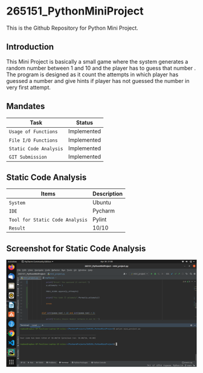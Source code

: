 # 265151_PythonMiniProject
This is the Github Repository for Python Mini Project.

## Introduction
This Mini Project is basically a small game where the system generates a random number between 1 and 10 and the player has to guess that number . The program is designed as it count the attempts in which player has  guessed a number and give hints if player has not guessed the number in very first attempt. 

## Mandates
Task             | Status
-------------------| -----------------------------------------
`Usage of Functions`           | Implemented
`File I/O Functions`   | Implemented
`Static Code Analysis`         | Implemented
`GIT Submission` | Implemented

## Static Code Analysis
Items           | Description
-------------------| -----------------------------------------
`System`           | Ubuntu
`IDE`   | Pycharm
`Tool for Static Code Analysis`         | Pylint
`Result` | 10/10

## Screenshot for Static Code Analysis

![Static Code Analysis](static1.png)
